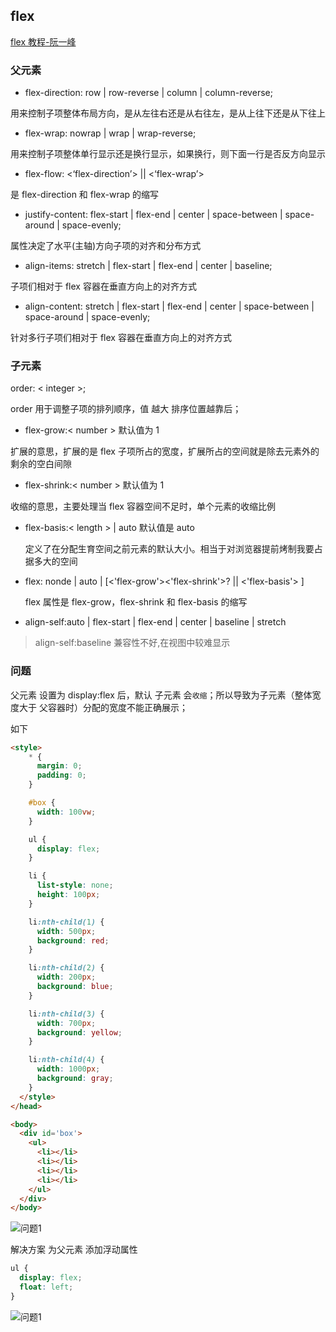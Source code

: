 ## flex

[flex 教程-阮一峰](https://www.ruanyifeng.com/blog/2015/07/flex-grammar.html)

### 父元素

- flex-direction: row | row-reverse | column | column-reverse;

用来控制子项整体布局方向，是从左往右还是从右往左，是从上往下还是从下往上

- flex-wrap: nowrap | wrap | wrap-reverse;

用来控制子项整体单行显示还是换行显示，如果换行，则下面一行是否反方向显示

- flex-flow: <‘flex-direction’> || <‘flex-wrap’>

是 flex-direction 和 flex-wrap 的缩写

- justify-content: flex-start | flex-end | center | space-between | space-around | space-evenly;

属性决定了水平(主轴)方向子项的对齐和分布方式

- align-items: stretch | flex-start | flex-end | center | baseline;

子项们相对于 flex 容器在垂直方向上的对齐方式

- align-content: stretch | flex-start | flex-end | center | space-between | space-around | space-evenly;

针对多行子项们相对于 flex 容器在垂直方向上的对齐方式

### 子元素

order: < integer >;

order 用于调整子项的排列顺序，值 越大 排序位置越靠后；

- flex-grow:< number > 默认值为 1

扩展的意思，扩展的是 flex 子项所占的宽度，扩展所占的空间就是除去元素外的剩余的空白间隙

- flex-shrink:< number > 默认值为 1

收缩的意思，主要处理当 flex 容器空间不足时，单个元素的收缩比例

- flex-basis:< length > | auto 默认值是 auto

  定义了在分配生育空间之前元素的默认大小。相当于对浏览器提前烤制我要占据多大的空间

- flex: nonde | auto | [<'flex-grow'><'flex-shrink'>? || <'flex-basis'> ]

  flex 属性是 flex-grow，flex-shrink 和 flex-basis 的缩写

- align-self:auto | flex-start | flex-end | center | baseline | stretch

> align-self:baseline 兼容性不好,在视图中较难显示

### 问题

父元素 设置为 display:flex 后，默认 子元素 会`收缩`；所以导致为子元素（整体宽度大于 父容器时）分配的宽度不能正确展示；

如下

```html
<style>
    * {
      margin: 0;
      padding: 0;
    }

    #box {
      width: 100vw;
    }

    ul {
      display: flex;
    }

    li {
      list-style: none;
      height: 100px;
    }

    li:nth-child(1) {
      width: 500px;
      background: red;
    }

    li:nth-child(2) {
      width: 200px;
      background: blue;
    }

    li:nth-child(3) {
      width: 700px;
      background: yellow;
    }

    li:nth-child(4) {
      width: 1000px;
      background: gray;
    }
  </style>
</head>

<body>
  <div id='box'>
    <ul>
      <li></li>
      <li></li>
      <li></li>
      <li></li>
    </ul>
  </div>
</body>
```

![问题1](/assets/img/layout/wenti1.png)

解决方案 为父元素 添加浮动属性

```css
ul {
  display: flex;
  float: left;
}
```
![问题1](/assets/img/layout/wenti2.png)
